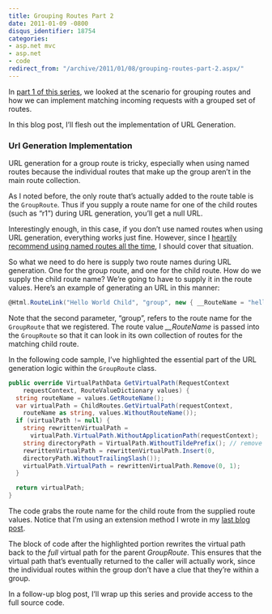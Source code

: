 ```yaml
---
title: Grouping Routes Part 2
date: 2011-01-09 -0800
disqus_identifier: 18754
categories:
- asp.net mvc
- asp.net
- code
redirect_from: "/archive/2011/01/08/grouping-routes-part-2.aspx/"
---
```


In [part 1 of this
series](https://haacked.com/archive/2010/12/02/grouping-routes-part-1.aspx "Grouping Routes"),
we looked at the scenario for grouping routes and how we can implement
matching incoming requests with a grouped set of routes.

In this blog post, I’ll flesh out the implementation of URL Generation.

### Url Generation Implementation

URL generation for a group route is tricky, especially when using named
routes because the individual routes that make up the group aren’t in
the main route collection.

As I noted before, the only route that’s actually added to the route
table is the `GroupRoute`. Thus if you supply a route name for one of
the child routes (such as “r1”) during URL generation, you’ll get a null
URL.

Interestingly enough, in this case, if you don’t use named routes when
using URL generation, everything works just fine. However, since I
[heartily recommend using named routes all the
time](https://haacked.com/archive/2010/11/21/named-routes-to-the-rescue.aspx "Named Routes to the rescue"),
I should cover that situation.

So what we need to do here is supply two route names during URL
generation. One for the group route, and one for the child route. How do
we supply the child route name? We’re going to have to supply it in the
route values. Here’s an example of generating an URL in this manner:

```csharp
@Html.RouteLink("Hello World Child", "group", new { __RouteName = "hello-world3" }) 
```

Note that the second parameter, “group”, refers to the route name for
the `GroupRoute` that we registered. The route value *\_\_RouteName* is
passed into the `GroupRoute` so that it can look in its own collection
of routes for the matching child route.

In the following code sample, I’ve highlighted the essential part of the
URL generation logic within the `GroupRoute` class.

```csharp
public override VirtualPathData GetVirtualPath(RequestContext 
    requestContext, RouteValueDictionary values) {
  string routeName = values.GetRouteName();
  var virtualPath = ChildRoutes.GetVirtualPath(requestContext, 
    routeName as string, values.WithoutRouteName());
  if (virtualPath != null) {
    string rewrittenVirtualPath = 
      virtualPath.VirtualPath.WithoutApplicationPath(requestContext);
    string directoryPath = VirtualPath.WithoutTildePrefix(); // remove tilde
    rewrittenVirtualPath = rewrittenVirtualPath.Insert(0, 
    directoryPath.WithoutTrailingSlash());
    virtualPath.VirtualPath = rewrittenVirtualPath.Remove(0, 1);
  }

  return virtualPath;
}
```

The code grabs the route name for the child route from the supplied
route values. Notice that I’m using an extension method I wrote in my
[last blog
post](https://haacked.com/archive/2010/11/28/getting-the-route-name-for-a-route.aspx "Get the route name for a route").

The block of code after the highlighted portion rewrites the virtual
path back to the *full* virtual path for the parent *GroupRoute*. This
ensures that the virtual path that’s eventually returned to the caller
will actually work, since the individual routes within the group don’t
have a clue that they’re within a group.

In a follow-up blog post, I’ll wrap up this series and provide access to
the full source code.

